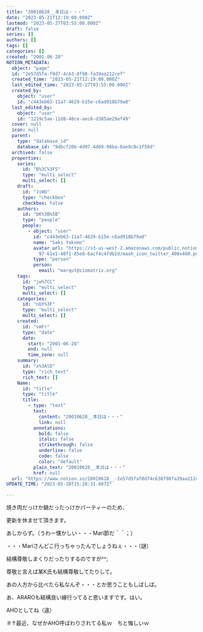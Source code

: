 ```yaml
---
title: "20010628__本日は・・・"
date: "2023-05-21T12:19:00.000Z"
lastmod: "2023-05-27T03:55:00.000Z"
draft: false
series: []
authors: []
tags: []
categories: []
created: "2001-06-28"
NOTION_METADATA:
  object: "page"
  id: "2e57d5fa-f0d7-4c63-8f98-fa39aa212cef"
  created_time: "2023-05-21T12:19:00.000Z"
  last_edited_time: "2023-05-27T03:55:00.000Z"
  created_by:
    object: "user"
    id: "c443eb63-11a7-4629-b15e-c6ad918b79a0"
  last_edited_by:
    object: "user"
    id: "1219c5ae-11d8-48ce-aec6-d385ae29af49"
  cover: null
  icon: null
  parent:
    type: "database_id"
    database_id: "9dbcf20b-4d97-4d69-98ba-8ae9c8c1f58d"
  archived: false
  properties:
    series:
      id: "B%3C%3FS"
      type: "multi_select"
      multi_select: []
    draft:
      id: "JiWU"
      type: "checkbox"
      checkbox: false
    authors:
      id: "bK%3B%5B"
      type: "people"
      people:
        - object: "user"
          id: "c443eb63-11a7-4629-b15e-c6ad918b79a0"
          name: "Saki Yakumo"
          avatar_url: "https://s3-us-west-2.amazonaws.com/public.notion-static.com/3ad1c4\
            97-61e1-48f1-85e8-6acf4c4fdb2d/maoh_icon_twitter_400x400.png"
          type: "person"
          person:
            email: "marqut@ziomatrix.org"
    tags:
      id: "jw%7CC"
      type: "multi_select"
      multi_select: []
    categories:
      id: "nbY%3F"
      type: "multi_select"
      multi_select: []
    created:
      id: "vmFr"
      type: "date"
      date:
        start: "2001-06-28"
        end: null
        time_zone: null
    summary:
      id: "x%3AlD"
      type: "rich_text"
      rich_text: []
    Name:
      id: "title"
      type: "title"
      title:
        - type: "text"
          text:
            content: "20010628__本日は・・・"
            link: null
          annotations:
            bold: false
            italic: false
            strikethrough: false
            underline: false
            code: false
            color: "default"
          plain_text: "20010628__本日は・・・"
          href: null
  url: "https://www.notion.so/20010628__-2e57d5faf0d74c638f98fa39aa212cef"
UPDATE_TIME: "2023-05-28T15:28:31.607Z"

---
```

<link rel="stylesheet" href="https://cdn.jsdelivr.net/npm/katex@0.16.2/dist/katex.min.css" integrity="sha384-bYdxxUwYipFNohQlHt0bjN/LCpueqWz13HufFEV1SUatKs1cm4L6fFgCi1jT643X" crossorigin="anonymous">


焼き肉だっけか鍋だったっけかパーティーのため、


更新を休ませて頂きます。


あしからず。（うわー懐かしい・・・Mari節だ＾＾；）


・・・Mariさんどこ行っちゃったんでしょうねぇ・・・（謎）


結構尊敬しまくりだったりするのですが^^;


尊敬と言えば某K氏も結構尊敬してたりして。


あの人方から比べたら私なんぞ・・・とか思うこともしばしば。


あ、ARAROも結構良い線行ってると思いますです。はい。


AHOとしてね（違）


＃↑最近、なぜかAHO呼ばわりされてる私ｗ　ちと悔しいｗ

